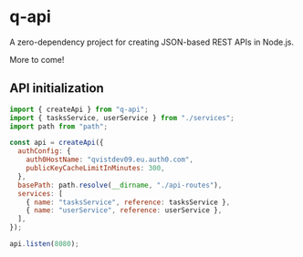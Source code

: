 # q-api

A zero-dependency project for creating JSON-based REST APIs in Node.js.

More to come!

## API initialization

```javascript
import { createApi } from "q-api";
import { tasksService, userService } from "./services";
import path from "path";

const api = createApi({
  authConfig: {
    auth0HostName: "qvistdev09.eu.auth0.com",
    publicKeyCacheLimitInMinutes: 300,
  },
  basePath: path.resolve(__dirname, "./api-routes"),
  services: [
    { name: "tasksService", reference: tasksService },
    { name: "userService", reference: userService },
  ],
});

api.listen(8080);
```
